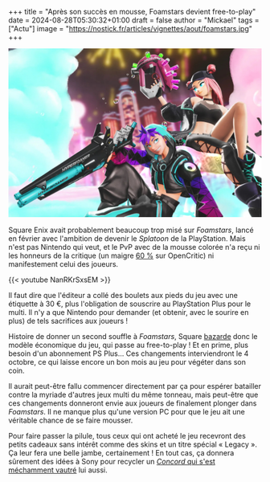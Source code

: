 +++
title = "Après son succès en mousse, Foamstars devient free-to-play"
date = 2024-08-28T05:30:32+01:00
draft = false
author = "Mickael"
tags = ["Actu"]
image = "https://nostick.fr/articles/vignettes/aout/foamstars.jpg"
+++

![Foamstars](foamstars.jpg "")

Square Enix avait probablement beaucoup trop misé sur *Foamstars*, lancé en février avec l'ambition de devenir le *Splatoon* de la PlayStation. Mais n'est pas Nintendo qui veut, et le PvP avec de la mousse colorée n'a reçu ni les honneurs de la critique (un maigre [60 %](https://opencritic.com/game/16271/foamstars) sur OpenCritic) ni manifestement celui des joueurs. 

{{< youtube NanRKrSxsEM >}} 

Il faut dire que l'éditeur a collé des boulets aux pieds du jeu avec une étiquette à 30 €, plus l'obligation de souscrire au PlayStation Plus pour le multi. Il n'y a que Nintendo pour demander (et obtenir, avec le sourire en plus) de tels sacrifices aux joueurs ! 

Histoire de donner un second souffle à *Foamstars*, Square [bazarde](https://support.na.square-enix.com/news.php?id=19278&la=1&n=2&drt=1724734800&tag=87d9005e3aa0690a5e94dc228934fdabf6edcc4a) donc le modèle économique du jeu, qui passe au free-to-play ! Et en prime, plus besoin d'un abonnement PS Plus… Ces changements interviendront le 4 octobre, ce qui laisse encore un bon mois au jeu pour végéter dans son coin.

Il aurait peut-être fallu commencer directement par ça pour espérer batailler contre la myriade d'autres jeux multi du même tonneau, mais peut-être que ces changements donneront envie aux joueurs de finalement plonger dans *Foamstars*. Il ne manque plus qu'une version PC pour que le jeu ait une véritable chance de se faire mousser.

Pour faire passer la pilule, tous ceux qui ont acheté le jeu recevront des petits cadeaux sans intérêt comme des skins et un titre spécial « Legacy ». Ça leur fera une belle jambe, certainement ! En tout cas, ça donnera sûrement des idées à Sony pour recycler un [*Concord* qui s'est méchamment vautré](https://nostick.fr/articles/2024/aout/2408-concord-se-crashe-au-decollage/) lui aussi.